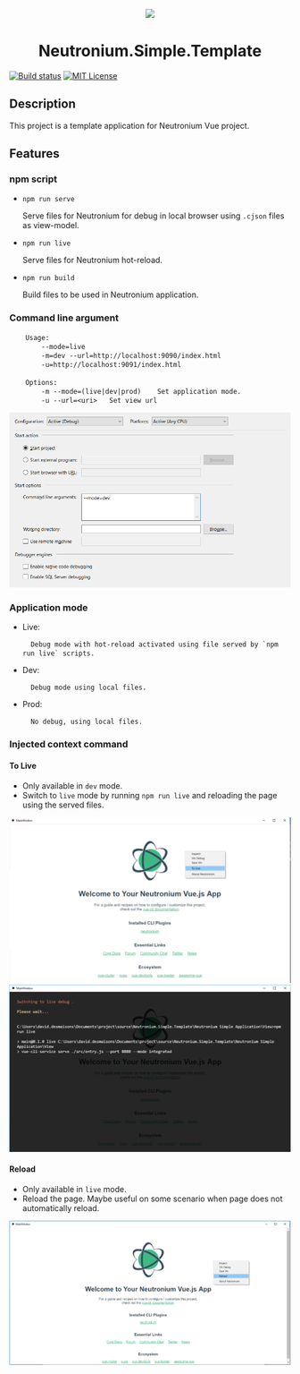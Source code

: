 <p align="center"><img width="100" src="https://raw.githubusercontent.com/NeutroniumCore/neutronium-vue/master/template/src/assets/logo.png"></p>
<h1 align="center">Neutronium.Simple.Template</h1>

[![Build status](https://img.shields.io/appveyor/ci/David-Desmaisons/neutronium-simple-template.svg?maxAge=2592000)](https://ci.appveyor.com/project/David-Desmaisons/neutronium-simple-template)
[![MIT License](https://img.shields.io/github/license/NeutroniumCore/Neutronium.Simple.Template.svg)](https://github.com/NeutroniumCore/Neutronium.Simple.Template/blob/master/LICENSE)

## Description

This project is a template application for Neutronium Vue project.<br>

## Features

### npm script

* `npm run serve`

    Serve files for Neutronium for debug in local browser using `.cjson` files as view-model.

* `npm run live`

    Serve files for Neutronium hot-reload.

* `npm run build`

    Build files to be used in Neutronium application.

### Command line argument

        Usage:
            --mode=live
            -m=dev --url=http://localhost:9090/index.html
            -u=http://localhost:9091/index.html

        Options:
            -m --mode=(live|dev|prod)    Set application mode.
            -u --url=<uri>   Set view url

![Screen shot](./__doc__/Configuration.png)
### Application mode

* Live:

        Debug mode with hot-reload activated using file served by `npm run live` scripts.

* Dev:

        Debug mode using local files.

* Prod:

        No debug, using local files.


### Injected context command

#### To Live

* Only available in `dev` mode.
* Switch to `live` mode by running `npm run live` and reloading the page using the served files.

![Screen shot](./__doc__/screen-3.png)
![Screen shot](./__doc__/screen-4.png)

#### Reload

* Only available in `live` mode.
* Reload the page. Maybe useful on some scenario when page does not automatically reload.

![Screen shot](./__doc__/screen-2.png)


